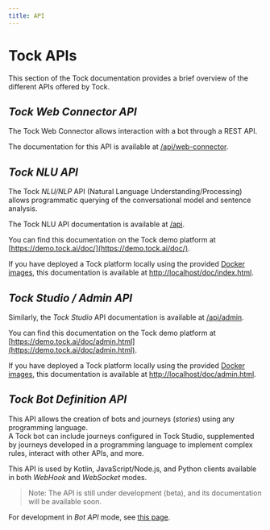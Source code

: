 ```yaml
---
title: API
---
```


# Tock APIs

This section of the Tock documentation provides a brief overview of the different APIs offered by Tock.

## *Tock Web Connector API*

The Tock Web Connector allows interaction with a bot through a REST API.

The documentation for this API is available at [/api/web-connector](../../../api/web-connector).

## *Tock NLU API*

The Tock _NLU/NLP_ API (Natural Language Understanding/Processing) allows programmatic querying of the conversational model and sentence analysis.

The Tock NLU API documentation is available at [/api](../../../api/).

You can find this documentation on the Tock demo platform at [https://demo.tock.ai/doc/](https://demo.tock.ai/doc/).

If you have deployed a Tock platform locally using the provided [Docker images](https://github.com/theopenconversationkit/tock-docker), this documentation is available at [http://localhost/doc/index.html](http://localhost/doc/index.html).

## *Tock Studio / Admin API*

Similarly, the _Tock Studio_ API documentation is available at [/api/admin](../../../api/admin).

You can find this documentation on the Tock demo platform at [https://demo.tock.ai/doc/admin.html](https://demo.tock.ai/doc/admin.html).

If you have deployed a Tock platform locally using the provided [Docker images](https://github.com/theopenconversationkit/tock-docker), this documentation is available at [http://localhost/doc/admin.html](http://localhost/doc/admin.html).

## *Tock Bot Definition API*

This API allows the creation of bots and journeys (_stories_) using any programming language.  
A Tock bot can include journeys configured in Tock Studio, supplemented by journeys developed in a programming language to implement complex rules, interact with other APIs, and more.

This API is used by Kotlin, JavaScript/Node.js, and Python clients available in both _WebHook_ and _WebSocket_ modes.

> Note: The API is still under development (beta), and its documentation will be available soon.

For development in _Bot API_ mode, see [this page](bot-api).

